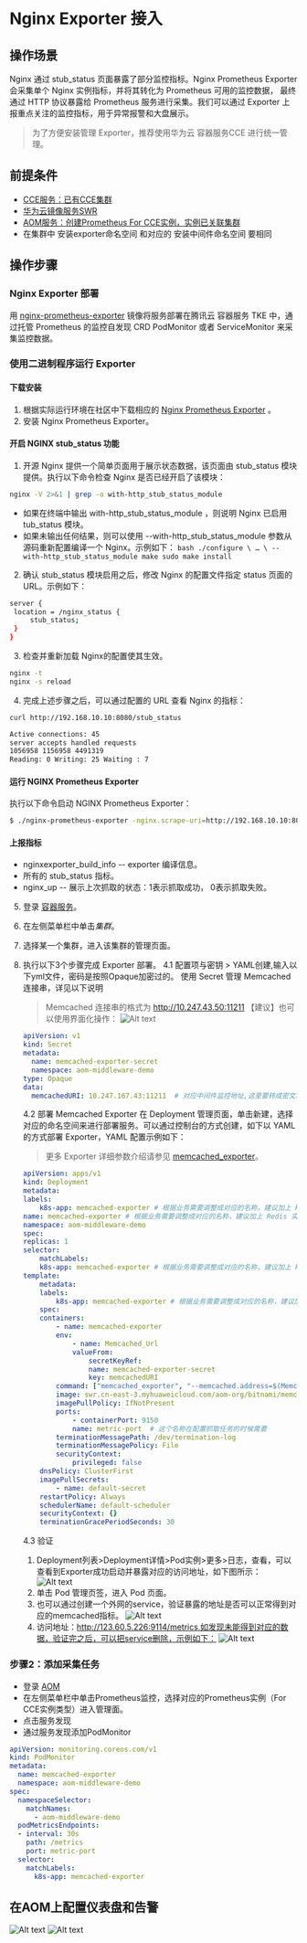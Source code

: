 # Nginx Exporter 接入

## 操作场景

Nginx 通过 stub_status 页面暴露了部分监控指标。Nginx Prometheus Exporter 会采集单个 Nginx 实例指标，并将其转化为 Prometheus 可用的监控数据， 最终通过 HTTP 协议暴露给 Prometheus 服务进行采集。我们可以通过 Exporter 上报重点关注的监控指标，用于异常报警和大盘展示。

> 为了方便安装管理 Exporter，推荐使用华为云 容器服务CCE 进行统一管理。

## 前提条件

- [CCE服务：已有CCE集群](https://console.huaweicloud.com/cce2.0)
- [华为云镜像服务SWR](https://console.huaweicloud.com/swr)
- [AOM服务：创建Prometheus For CCE实例，实例已关联集群](https://console.huaweicloud.com/aom2)
- 在集群中 安装exporter命名空间 和对应的 安装中间件命名空间 要相同

## 操作步骤

### Nginx Exporter 部署

用 [nginx-prometheus-exporter](https://hub.docker.com/r/nginx/nginx-prometheus-exporter) 镜像将服务部署在腾讯云 容器服务 TKE 中，通过托管 Prometheus 的监控自发现 CRD PodMonitor 或者 ServiceMonitor 来采集监控数据。

### 使用二进制程序运行 Exporter

#### 下载安装

1. 根据实际运行环境在社区中下载相应的 [Nginx Prometheus Exporter](https://github.com/nginxinc/nginx-prometheus-exporter/releases) 。
2. 安装 Nginx Prometheus Exporter。

#### 开启 NGINX stub_status 功能
1. 开源 Nginx 提供一个简单页面用于展示状态数据，该页面由 stub_status 模块提供。执行以下命令检查 Nginx 是否已经开启了该模块：
```bash
nginx -V 2>&1 | grep -o with-http_stub_status_module
```
   + 如果在终端中输出 with-http_stub_status_module ，则说明 Nginx 已启用 tub_status 模块。
   + 如果未输出任何结果，则可以使用 --with-http_stub_status_module 参数从源码重新配置编译一个 Nginx。示例如下：
    ```bash
    ./configure \
    … \
    --with-http_stub_status_module
    make
    sudo make install
    ```
2. 确认 stub_status 模块启用之后，修改 Nginx 的配置文件指定 status 页面的 URL。示例如下：
```bash
server {
 location = /nginx_status {
     stub_status;
 }
}
```
3. 检查并重新加载 Nginx的配置使其生效。
```bash
nginx -t
nginx -s reload
```
4. 完成上述步骤之后，可以通过配置的 URL 查看 Nginx 的指标：
```bash
curl http://192.168.10.10:8080/stub_status

Active connections: 45
server accepts handled requests
1056958 1156958 4491319
Reading: 0 Writing: 25 Waiting : 7
```
#### 运行 NGINX Prometheus Exporter
执行以下命令启动 NGINX Prometheus Exporter：
```bash
$ ./nginx-prometheus-exporter -nginx.scrape-uri=http://192.168.10.10:8080/nginx_status
```

#### 上报指标
+ nginxexporter_build_info -- exporter 编译信息。
+ 所有的 stub_status 指标。
+ nginx_up -- 展示上次抓取的状态：1表示抓取成功， 0表示抓取失败。

5. 登录 [容器服务](https://console.huaweicloud.com/cce2.0)。
6. 在左侧菜单栏中单击*集群*。
7. 选择某一个集群，进入该集群的管理页面。
8. 执行以下3个步骤完成 Exporter 部署。
   4.1 配置项与密钥 > YAML创建,输入以下yml文件，密码是按照Opaque加密过的。
   使用 Secret 管理 Memcached 连接串，详见以下说明
   >  Memcached 连接串的格式为 http://10.247.43.50:11211
    【建议】也可以使用界面化操作：
    ![Alt text](images/image12.png)
    ```yml
    apiVersion: v1
    kind: Secret
    metadata:
      name: memcached-exporter-secret
      namespace: aom-middleware-demo
    type: Opaque
    data:
      memcachedURI: 10.247.167.43:11211  # 对应中间件监控地址,这里要转成密文才能通过yml文件创建
    ```
    4.2 部署 Memcached Exporter
    在 Deployment 管理页面，单击新建，选择对应的命名空间来进行部署服务。可以通过控制台的方式创建，如下以 YAML 的方式部署 Exporter，YAML 配置示例如下：
    > 更多 Exporter 详细参数介绍请参见 [memcached_exporter](https://github.com/prometheus/memcached_exporter)。

    ```yaml
    apiVersion: apps/v1
    kind: Deployment
    metadata:
    labels:
        k8s-app: memcached-exporter # 根据业务需要调整成对应的名称，建议加上 Redis 实例的信息
    name: memcached-exporter # 根据业务需要调整成对应的名称，建议加上 Redis 实例的信息
    namespace: aom-middleware-demo
    spec:
    replicas: 1
    selector:
        matchLabels:
        k8s-app: memcached-exporter # 根据业务需要调整成对应的名称，建议加上 Redis 实例的信息
    template:
        metadata:
        labels:
            k8s-app: memcached-exporter # 根据业务需要调整成对应的名称，建议加上 Redis 实例的信息
        spec:
        containers:
            - name: memcached-exporter
            env:
                - name: Memcached_Url
                valueFrom:
                    secretKeyRef:
                    name: memcached-exporter-secret
                    key: memcachedURI
            command: ["memcached_exporter", "--memcached.address=$(Memcached_Url)"]
            image: swr.cn-east-3.myhuaweicloud.com/aom-org/bitnami/memcached-exporter:0.13.0
            imagePullPolicy: IfNotPresent
            ports:
                - containerPort: 9150
                name: metric-port  # 这个名称在配置抓取任务的时候需要
            terminationMessagePath: /dev/termination-log
            terminationMessagePolicy: File
            securityContext:
                privileged: false
        dnsPolicy: ClusterFirst
        imagePullSecrets:
            - name: default-secret
        restartPolicy: Always
        schedulerName: default-scheduler
        securityContext: {}
        terminationGracePeriodSeconds: 30
    ```
    4.3 验证
    1. Deployment列表>Deployment详情>Pod实例>更多>日志，查看，可以查看到Exporter成功启动并暴露对应的访问地址，如下图所示：
    ![Alt text](images/image13.png)
    2. 单击 Pod 管理页签，进入 Pod 页面。
    3. 也可以通过创建一个外网的service，验证暴露的地址是否可以正常得到对应的memcached指标。
    ![Alt text](images/image15.png)
    4. 访问地址：http://123.60.5.226:9114/metrics,如发现未能得到对应的数据，验证完之后，可以把service删除，示例如下：
    ![Alt text](images/image14.png)

### 步骤2：添加采集任务

- 登录 [AOM](https://console.huaweicloud.com/aom2)
- 在左侧菜单栏中单击Prometheus监控，选择对应的Prometheus实例（For CCE实例类型）进入管理面。
- 点击服务发现
- 通过服务发现添加PodMonitor

```yml
apiVersion: monitoring.coreos.com/v1
kind: PodMonitor
metadata:
  name: memcached-exporter
  namespace: aom-middleware-demo
spec:
  namespaceSelector:
    matchNames:
      - aom-middleware-demo
  podMetricsEndpoints:
  - interval: 30s
    path: /metrics
    port: metric-port
  selector:
    matchLabels:
      k8s-app: memcached-exporter
```

## 在AOM上配置仪表盘和告警
![Alt text](images/image16.png)
![Alt text](images/image17.png)